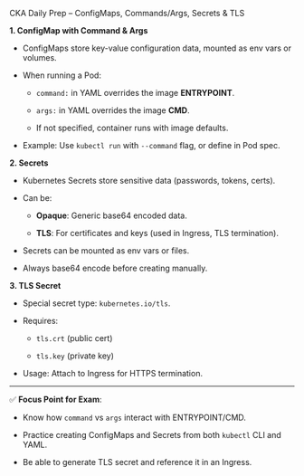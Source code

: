 
CKA Daily Prep – ConfigMaps, Commands/Args, Secrets & TLS

**1. ConfigMap with Command & Args**

- ConfigMaps store key-value configuration data, mounted as env vars or volumes.
    
- When running a Pod:
    
    - `command:` in YAML overrides the image **ENTRYPOINT**.
        
    - `args:` in YAML overrides the image **CMD**.
        
    - If not specified, container runs with image defaults.
        
- Example: Use `kubectl run` with `--command` flag, or define in Pod spec.
    

**2. Secrets**

- Kubernetes Secrets store sensitive data (passwords, tokens, certs).
    
- Can be:
    
    - **Opaque**: Generic base64 encoded data.
        
    - **TLS**: For certificates and keys (used in Ingress, TLS termination).
        
- Secrets can be mounted as env vars or files.
    
- Always base64 encode before creating manually.
    

**3. TLS Secret**

- Special secret type: `kubernetes.io/tls`.
    
- Requires:
    
    - `tls.crt` (public cert)
        
    - `tls.key` (private key)
        
- Usage: Attach to Ingress for HTTPS termination.
    
---

✅ **Focus Point for Exam**:

- Know how `command` vs `args` interact with ENTRYPOINT/CMD.
    
- Practice creating ConfigMaps and Secrets from both `kubectl` CLI and YAML.
  
- Be able to generate TLS secret and reference it in an Ingress.
